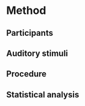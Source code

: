 # Method

## Participants

## Auditory stimuli

## Procedure

## Statistical analysis


<!--
Word limit: 1500 max
-->